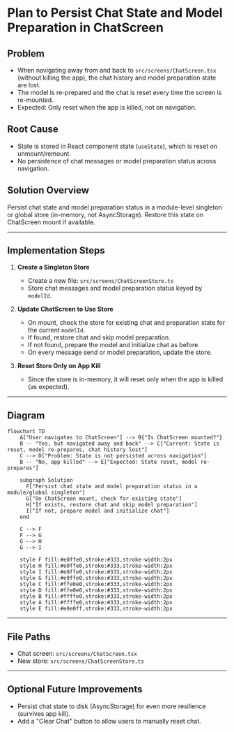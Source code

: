 # Plan to Persist Chat State and Model Preparation in ChatScreen

## Problem
- When navigating away from and back to `src/screens/ChatScreen.tsx` (without killing the app), the chat history and model preparation state are lost.
- The model is re-prepared and the chat is reset every time the screen is re-mounted.
- Expected: Only reset when the app is killed, not on navigation.

## Root Cause
- State is stored in React component state (`useState`), which is reset on unmount/remount.
- No persistence of chat messages or model preparation status across navigation.

## Solution Overview
Persist chat state and model preparation status in a module-level singleton or global store (in-memory, not AsyncStorage). Restore this state on ChatScreen mount if available.

---

## Implementation Steps

1. **Create a Singleton Store**
   - Create a new file: `src/screens/ChatScreenStore.ts`
   - Store chat messages and model preparation status keyed by `modelId`.

2. **Update ChatScreen to Use Store**
   - On mount, check the store for existing chat and preparation state for the current `modelId`.
   - If found, restore chat and skip model preparation.
   - If not found, prepare the model and initialize chat as before.
   - On every message send or model preparation, update the store.

3. **Reset Store Only on App Kill**
   - Since the store is in-memory, it will reset only when the app is killed (as expected).

---

## Diagram

```mermaid
flowchart TD
    A["User navigates to ChatScreen"] --> B{"Is ChatScreen mounted?"}
    B -- "Yes, but navigated away and back" --> C["Current: State is reset, model re-prepares, chat history lost"]
    C --> D["Problem: State is not persisted across navigation"]
    B -- "No, app killed" --> E["Expected: State reset, model re-prepares"]

    subgraph Solution
      F["Persist chat state and model preparation status in a module/global singleton"]
      G["On ChatScreen mount, check for existing state"]
      H["If exists, restore chat and skip model preparation"]
      I["If not, prepare model and initialize chat"]
    end

    C --> F
    F --> G
    G --> H
    G --> I

    style F fill:#e0ffe0,stroke:#333,stroke-width:2px
    style H fill:#e0ffe0,stroke:#333,stroke-width:2px
    style I fill:#e0ffe0,stroke:#333,stroke-width:2px
    style G fill:#e0ffe0,stroke:#333,stroke-width:2px
    style C fill:#ffe0e0,stroke:#333,stroke-width:2px
    style D fill:#ffe0e0,stroke:#333,stroke-width:2px
    style B fill:#ffffe0,stroke:#333,stroke-width:2px
    style A fill:#ffffe0,stroke:#333,stroke-width:2px
    style E fill:#e0e0ff,stroke:#333,stroke-width:2px
```

---

## File Paths
- Chat screen: `src/screens/ChatScreen.tsx`
- New store: `src/screens/ChatScreenStore.ts`

---

## Optional Future Improvements
- Persist chat state to disk (AsyncStorage) for even more resilience (survives app kill).
- Add a "Clear Chat" button to allow users to manually reset chat.
